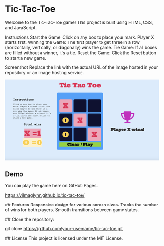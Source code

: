 # Tic-Tac-Toe

Welcome to the Tic-Tac-Toe game! This project is built using HTML, CSS, and JavaScript.

Instructions
Start the Game: Click on any box to place your mark. Player X starts first.
Winning the Game: The first player to get three in a row (horizontally, vertically, or diagonally) wins the game.
Tie Game: If all boxes are filled without a winner, it's a tie.
Reset the Game: Click the Reset button to start a new game.

Screenshot
Replace the link with the actual URL of the image hosted in your repository or an image hosting service.

![tic tac toe](./images/tictactoe.png)

## Demo

You can play the game here on GitHub Pages.

https://vilmaglynn.github.io/tic-tac-toe/

## Features
Responsive design for various screen sizes.
Tracks the number of wins for both players.
Smooth transitions between game states.

## Clone the repository:

git clone https://github.com/your-username/tic-tac-toe.git

## License
This project is licensed under the MIT License.
